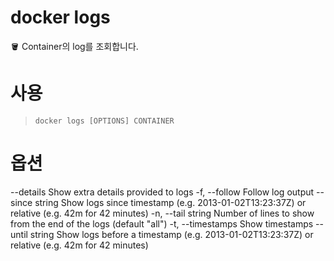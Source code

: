 # docker logs

<aside>
🪣 Container의 log를 조회합니다.

</aside>

# 사용

> `docker logs [OPTIONS] CONTAINER`
> 

# 옵션

--details        Show extra details provided to logs
-f, --follow         Follow log output
--since string   Show logs since timestamp (e.g. 2013-01-02T13:23:37Z) or relative (e.g. 42m for 42 minutes)
-n, --tail string    Number of lines to show from the end of the logs (default "all")
-t, --timestamps     Show timestamps
--until string   Show logs before a timestamp (e.g. 2013-01-02T13:23:37Z) or relative (e.g. 42m for 42 minutes)